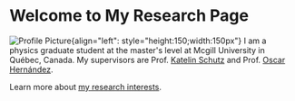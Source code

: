# Welcome to My Research Page

![Profile Picture](./media/hugo.webp "Profile Picture"){align="left": style="height:150;width:150px"}
I am a physics graduate student at the master's level at Mcgill University in Québec, Canada. My supervisors are Prof. [Katelin Schutz](https://katelinschutz.com/) and Prof. [Oscar Hernández](https://www.physics.mcgill.ca/~oscarh/).


Learn more about [my research interests](./reasearch/index.md).
